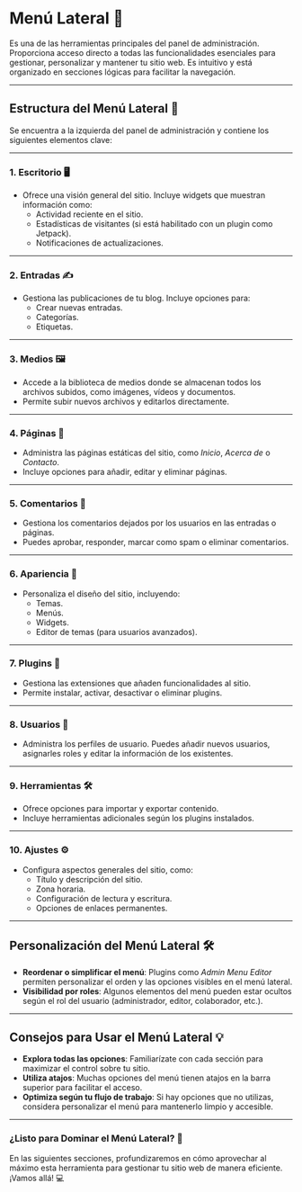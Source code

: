 # Menú Lateral 📂

Es una de las herramientas principales del panel de administración. Proporciona acceso directo a todas las funcionalidades esenciales para gestionar, personalizar y mantener tu sitio web. Es intuitivo y está organizado en secciones lógicas para facilitar la navegación.

---

## Estructura del Menú Lateral 🧩

Se encuentra a la izquierda del panel de administración y contiene los siguientes elementos clave:

---

### 1. **Escritorio** 🖥️
   - Ofrece una visión general del sitio. Incluye widgets que muestran información como:
     - Actividad reciente en el sitio.
     - Estadísticas de visitantes (si está habilitado con un plugin como Jetpack).
     - Notificaciones de actualizaciones.

---

### 2. **Entradas** ✍️
   - Gestiona las publicaciones de tu blog. Incluye opciones para:
     - Crear nuevas entradas.
     - Categorías.
     - Etiquetas.

---

### 3. **Medios** 🖼️
   - Accede a la biblioteca de medios donde se almacenan todos los archivos subidos, como imágenes, vídeos y documentos.
   - Permite subir nuevos archivos y editarlos directamente.

---

### 4. **Páginas** 📄
   - Administra las páginas estáticas del sitio, como *Inicio*, *Acerca de* o *Contacto*.
   - Incluye opciones para añadir, editar y eliminar páginas.

---

### 5. **Comentarios** 💬
   - Gestiona los comentarios dejados por los usuarios en las entradas o páginas.
   - Puedes aprobar, responder, marcar como spam o eliminar comentarios.

---

### 6. **Apariencia** 🎨
   - Personaliza el diseño del sitio, incluyendo:
     - Temas.
     - Menús.
     - Widgets.
     - Editor de temas (para usuarios avanzados).

---

### 7. **Plugins** 🧩
   - Gestiona las extensiones que añaden funcionalidades al sitio.
   - Permite instalar, activar, desactivar o eliminar plugins.

---

### 8. **Usuarios** 👤
   - Administra los perfiles de usuario. Puedes añadir nuevos usuarios, asignarles roles y editar la información de los existentes.

---

### 9. **Herramientas** 🛠️
   - Ofrece opciones para importar y exportar contenido.
   - Incluye herramientas adicionales según los plugins instalados.

---

### 10. **Ajustes** ⚙️
   - Configura aspectos generales del sitio, como:
     - Título y descripción del sitio.
     - Zona horaria.
     - Configuración de lectura y escritura.
     - Opciones de enlaces permanentes.

---

## Personalización del Menú Lateral 🛠️

- **Reordenar o simplificar el menú**: Plugins como *Admin Menu Editor* permiten personalizar el orden y las opciones visibles en el menú lateral.
- **Visibilidad por roles**: Algunos elementos del menú pueden estar ocultos según el rol del usuario (administrador, editor, colaborador, etc.).

---

## Consejos para Usar el Menú Lateral 💡

- **Explora todas las opciones**: Familiarízate con cada sección para maximizar el control sobre tu sitio.
- **Utiliza atajos**: Muchas opciones del menú tienen atajos en la barra superior para facilitar el acceso.
- **Optimiza según tu flujo de trabajo**: Si hay opciones que no utilizas, considera personalizar el menú para mantenerlo limpio y accesible.

---

### ¿Listo para Dominar el Menú Lateral? 🚀

En las siguientes secciones, profundizaremos en cómo aprovechar al máximo esta herramienta para gestionar tu sitio web de manera eficiente. ¡Vamos allá! 💻